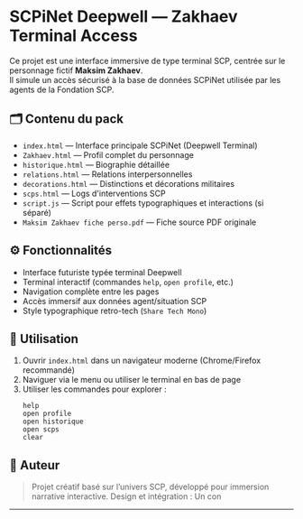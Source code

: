 # SCPiNet Deepwell — Zakhaev Terminal Access

Ce projet est une interface immersive de type terminal SCP, centrée sur le personnage fictif **Maksim Zakhaev**.  
Il simule un accès sécurisé à la base de données SCPiNet utilisée par les agents de la Fondation SCP.

## 🗂 Contenu du pack

- `index.html` — Interface principale SCPiNet (Deepwell Terminal)
- `Zakhaev.html` — Profil complet du personnage
- `historique.html` — Biographie détaillée
- `relations.html` — Relations interpersonnelles
- `decorations.html` — Distinctions et décorations militaires
- `scps.html` — Logs d'interventions SCP
- `script.js` — Script pour effets typographiques et interactions (si séparé)
- `Maksim Zakhaev fiche perso.pdf` — Fiche source PDF originale

## ⚙️ Fonctionnalités

- Interface futuriste typée terminal Deepwell
- Terminal interactif (commandes `help`, `open profile`, etc.)
- Navigation complète entre les pages
- Accès immersif aux données agent/situation SCP
- Style typographique retro-tech (`Share Tech Mono`)

## 🚀 Utilisation

1. Ouvrir `index.html` dans un navigateur moderne (Chrome/Firefox recommandé)
2. Naviguer via le menu ou utiliser le terminal en bas de page
3. Utiliser les commandes pour explorer :  
   ```
   help
   open profile
   open historique
   open scps
   clear
   ```

## 🧠 Auteur

> Projet créatif basé sur l’univers SCP, développé pour immersion narrative interactive.
> Design et intégration : Un con

---



